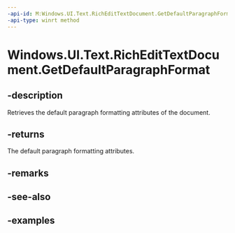```yaml
---
-api-id: M:Windows.UI.Text.RichEditTextDocument.GetDefaultParagraphFormat
-api-type: winrt method
---
```


<!-- Method syntax.
public ITextParagraphFormat RichEditTextDocument.GetDefaultParagraphFormat()
-->

# Windows.UI.Text.RichEditTextDocument.GetDefaultParagraphFormat


## -description

Retrieves the default paragraph formatting attributes of the document.



## -returns

The default paragraph formatting attributes.

## -remarks

## -see-also

## -examples


